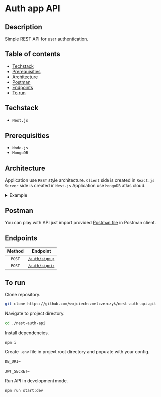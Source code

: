 # Auth app API

## Description

Simple REST API for user authentication.

## Table of contents

- [Techstack](#techstack)
- [Prerequisities](#prerequisities)
- [Architecture](#architecture)
- [Postman](#postman)
- [Endpoints](#endpoints)
- [To run](#to-run)

## Techstack

- `Nest.js`

## Prerequisities

- `Node.js`
- `MongoDB`

## Architecture

Application use `REST` style architecture.
`Client` side is created in `React.js` <br/>
`Server` side is created in `Nest.js`
Application use `MongoDB` atlas cloud.

<details>

<summary>Example</summary>

<img src="./.github/img/app-arch.png">
</details>

## Postman

You can play with API just import provided [Postman file](./auth-api.postman_collection.json) in Postman client.

## Endpoints

| Method |              Endpoint              |
| :----: | :--------------------------------: |
| `POST` | [`/auth/signup`](./docs/signup.md) |
| `POST` | [`/auth/signin`](./docs/signin.md) |

## To run

Clone repository.

```sh
git clone https://github.com/wojciechszmelczerczyk/nest-auth-api.git
```

Navigate to project directory.

```sh
cd ./nest-auth-api
```

Install dependencies.

```sh
npm i
```

Create `.env` file in project root directory and populate with your config.

```docker
DB_URI=

JWT_SECRET=
```

Run API in development mode.

```sh
npm run start:dev
```
